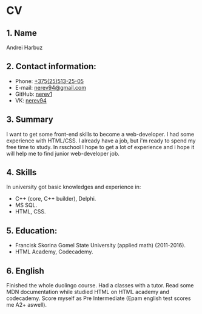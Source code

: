 # CV
## 1. Name
Andrei Harbuz
## 2. Contact information:
  * Phone: [+375(25)513-25-05](tel:+375255132505)
  * E-mail: [nerev94@gmail.com](mailto:nerev94@gmail.com)
  * GitHub: [nerev1](https://github.com/nerev1)
  * VK: [nerev94](https://vk.com/nerev94)
## 3. Summary
I want to get some front-end skills to become a web-developer.
I had some experience with HTML/CSS. I already have a job, but i'm ready to spend my free time to study. 
In rsschool I hope to get a lot of experience and i hope it will help me to find junior web-developer job.
## 4. Skills
   In university got basic knowledges and experience in:
   * C++ (core, C++ builder), Delphi.
   * MS SQL.
   * HTML, CSS.
## 5. Education:
  * Francisk Skorina Gomel State University (applied math) (2011-2016).
  * HTML Academy, Codecademy.
## 6. English 
   Finished the whole duolingo course. Had a classes with a tutor. Read some MDN documentation while studied HTML on HTML academy and codecademy.
   Score myself as Pre Intermediate (Epam english test scores me A2+ aswell).
